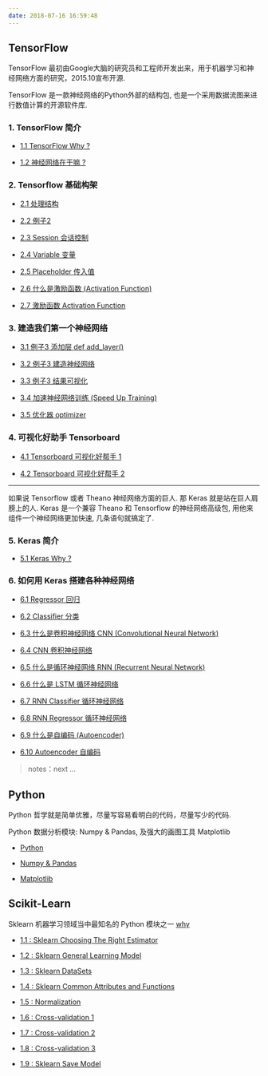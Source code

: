 ```yaml
---
date: 2018-07-16 16:59:48
---
```


## TensorFlow

TensorFlow 最初由Google大脑的研究员和工程师开发出来，用于机器学习和神经网络方面的研究，2015.10宣布开源.

TensorFlow 是一款神经网络的Python外部的结构包, 也是一个采用数据流图来进行数值计算的开源软件库.

### 1. TensorFlow 简介

- [1.1 TensorFlow Why ?][t1]

- [1.2 神经网络在干嘛 ?][t2]  

[t1]: /2018/01/22/tensorflow-1-1-why/
[t2]: /2018/08/24/tensorflow-1-2-NN-what-do/

### 2. Tensorflow 基础构架

- [2.1 处理结构][t21]

- [2.2 例子2][t22]

- [2.3 Session 会话控制][0]

- [2.4 Variable 变量][0]

- [2.5 Placeholder 传入值][0]

- [2.6 什么是激励函数 (Activation Function)][0]

- [2.7 激励函数 Activation Function][0]

[t21]: /2018/08/24/tensorflow-2-1-structure/
[t22]: /2018/08/24/tensorflow-2-2-example2/

### 3. 建造我们第一个神经网络

- [3.1 例子3 添加层 def add_layer()][0]

- [3.2 例子3 建造神经网络][0]

- [3.3 例子3 结果可视化][0]

- [3.4 加速神经网络训练 (Speed Up Training)][0]

- [3.5 优化器 optimizer][0]

### 4. 可视化好助手 Tensorboard

- [4.1 Tensorboard 可视化好帮手 1][0]

- [4.2 Tensorboard 可视化好帮手 2][0]

---

如果说 Tensorflow 或者 Theano 神经网络方面的巨人. 那 Keras 就是站在巨人肩膀上的人. 
Keras 是一个兼容 Theano 和 Tensorflow 的神经网络高级包, 用他来组件一个神经网络更加快速, 几条语句就搞定了. 

### 5. Keras 简介

- [5.1 Keras Why ?][0]

### 6. 如何用 Keras 搭建各种神经网络

- [6.1 Regressor 回归][0]

- [6.2 Classifier 分类][0]

- [6.3 什么是卷积神经网络 CNN (Convolutional Neural Network)][0]

- [6.4 CNN 卷积神经网络][0]

- [6.5 什么是循环神经网络 RNN (Recurrent Neural Network)][0]

- [6.6 什么是 LSTM 循环神经网络][0]

- [6.7 RNN Classifier 循环神经网络][0]

- [6.8 RNN Regressor 循环神经网络][0]

- [6.9 什么是自编码 (Autoencoder)][0]

- [6.10 Autoencoder 自编码][0]

> notes：next ...

[0]: /tensorflow
[k1]: https://keras.io/zh/

## Python

Python 哲学就是简单优雅，尽量写容易看明白的代码，尽量写少的代码.

Python 数据分析模块: Numpy & Pandas, 及强大的画图工具 Matplotlib

- [Python](/python_language)

- [Numpy & Pandas](/python_numpy_pandas)

- [Matplotlib](/python_matplotlib)

## Scikit-Learn

Sklearn 机器学习领域当中最知名的 Python 模块之一 [why][sklearn0] 

- [1.1 : Sklearn Choosing The Right Estimator][sklearn1]

- [1.2 : Sklearn General Learning Model][sklearn2]

- [1.3 : Sklearn DataSets][sklearn3]

- [1.4 : Sklearn Common Attributes and Functions][sklearn4]

- [1.5 : Normalization][sklearn5]

- [1.6 : Cross-validation 1][sklearn6]

- [1.7 : Cross-validation 2][sklearn7]

- [1.8 : Cross-validation 3][sklearn8]

- [1.9 : Sklearn Save Model][sklearn9]

[sklearn0]: /2018/01/03/py-sklearn-0-why/
[sklearn1]: /2018/01/03/py-sklearn-1-choosing-estimator/
[sklearn2]: /2018/01/05/py-sklearn-2-general-learning-model/
[sklearn3]: /2018/01/03/py-sklearn-3-database/
[sklearn4]: /2018/01/05/py-sklearn-4-common-attributes/
[sklearn5]: /2018/01/06/py-sklearn-5-normalization/
[sklearn6]: /2018/01/08/py-sklearn-6-cross-validation-1/
[sklearn7]: /2018/01/09/py-sklearn-6-cross-validation-2/
[sklearn8]: /2018/01/09/py-sklearn-6-cross-validation-3/
[sklearn9]: /2018/01/10/py-sklearn-7-save-model/
